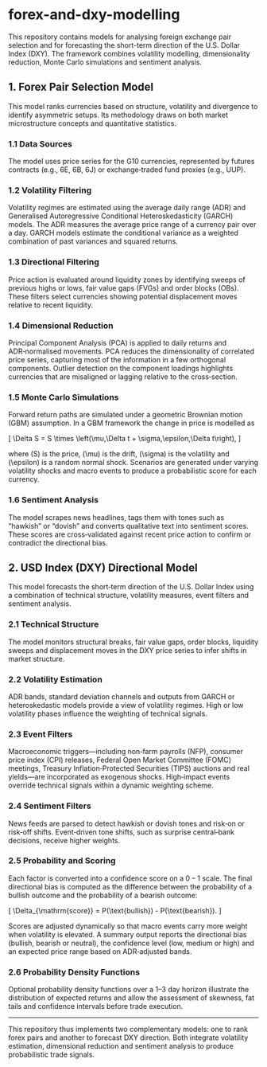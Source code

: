 # forex-and-dxy-modelling

This repository contains models for analysing foreign exchange pair selection and for forecasting the short-term direction of the U.S. Dollar Index (DXY). The framework combines volatility modelling, dimensionality reduction, Monte Carlo simulations and sentiment analysis.

## 1. Forex Pair Selection Model

This model ranks currencies based on structure, volatility and divergence to identify asymmetric setups. Its methodology draws on both market microstructure concepts and quantitative statistics.

### 1.1 Data Sources

The model uses price series for the G10 currencies, represented by futures contracts (e.g., 6E, 6B, 6J) or exchange‑traded fund proxies (e.g., UUP).

### 1.2 Volatility Filtering

Volatility regimes are estimated using the average daily range (ADR) and Generalised Autoregressive Conditional Heteroskedasticity (GARCH) models. The ADR measures the average price range of a currency pair over a day. GARCH models estimate the conditional variance as a weighted combination of past variances and squared returns.

### 1.3 Directional Filtering

Price action is evaluated around liquidity zones by identifying sweeps of previous highs or lows, fair value gaps (FVGs) and order blocks (OBs). These filters select currencies showing potential displacement moves relative to recent liquidity.

### 1.4 Dimensional Reduction

Principal Component Analysis (PCA) is applied to daily returns and ADR‑normalised movements. PCA reduces the dimensionality of correlated price series, capturing most of the information in a few orthogonal components. Outlier detection on the component loadings highlights currencies that are misaligned or lagging relative to the cross‑section.

### 1.5 Monte Carlo Simulations

Forward return paths are simulated under a geometric Brownian motion (GBM) assumption. In a GBM framework the change in price is modelled as

\[
\Delta S = S \times \left(\mu\,\Delta t + \sigma\,\epsilon\,\Delta t\right),
\]

where \(S\) is the price, \(\mu\) is the drift, \(\sigma\) is the volatility and \(\epsilon\) is a random normal shock. Scenarios are generated under varying volatility shocks and macro events to produce a probabilistic score for each currency.

### 1.6 Sentiment Analysis

The model scrapes news headlines, tags them with tones such as “hawkish” or “dovish” and converts qualitative text into sentiment scores. These scores are cross‑validated against recent price action to confirm or contradict the directional bias.

## 2. USD Index (DXY) Directional Model

This model forecasts the short‑term direction of the U.S. Dollar Index using a combination of technical structure, volatility measures, event filters and sentiment analysis.

### 2.1 Technical Structure

The model monitors structural breaks, fair value gaps, order blocks, liquidity sweeps and displacement moves in the DXY price series to infer shifts in market structure.

### 2.2 Volatility Estimation

ADR bands, standard deviation channels and outputs from GARCH or heteroskedastic models provide a view of volatility regimes. High or low volatility phases influence the weighting of technical signals.

### 2.3 Event Filters

Macroeconomic triggers—including non‑farm payrolls (NFP), consumer price index (CPI) releases, Federal Open Market Committee (FOMC) meetings, Treasury Inflation‑Protected Securities (TIPS) auctions and real yields—are incorporated as exogenous shocks. High‑impact events override technical signals within a dynamic weighting scheme.

### 2.4 Sentiment Filters

News feeds are parsed to detect hawkish or dovish tones and risk‑on or risk‑off shifts. Event‑driven tone shifts, such as surprise central‑bank decisions, receive higher weights.

### 2.5 Probability and Scoring

Each factor is converted into a confidence score on a 0 – 1 scale. The final directional bias is computed as the difference between the probability of a bullish outcome and the probability of a bearish outcome:

\[
\Delta_{\mathrm{score}} = P(\text{bullish}) - P(\text{bearish}).
\]

Scores are adjusted dynamically so that macro events carry more weight when volatility is elevated. A summary output reports the directional bias (bullish, bearish or neutral), the confidence level (low, medium or high) and an expected price range based on ADR‑adjusted bands.

### 2.6 Probability Density Functions

Optional probability density functions over a 1–3 day horizon illustrate the distribution of expected returns and allow the assessment of skewness, fat tails and confidence intervals before trade execution.

---

This repository thus implements two complementary models: one to rank forex pairs and another to forecast DXY direction. Both integrate volatility estimation, dimensional reduction and sentiment analysis to produce probabilistic trade signals.
